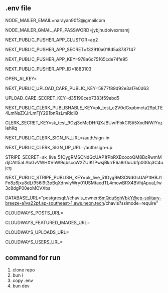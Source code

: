 ## .env file
NODE_MAILER_EMAIL=narayan90f3@gmailcom


NODE_MAILER_GMAIL_APP_PASSWORD=jybjhudoivexmsmj

NEXT_PUBLIC_PUSHER_APP_CLUSTOR=ap2


NEXT_PUBLIC_PUSHER_APP_SECRET=f32910a018d5a8787147

NEXT_PUBLIC_PUSHER_APP_KEY=978a6c75165cde74fe95

NEXT_PUBLIC_PUSHER_APP_ID=1883103

OPEN_AI_KEY=

NEXT_PUBLIC_UPLOAD_CARE_PUBLIC_KEY=5877f89d92e3a17e0d63

UPLOAD_CARE_SECRET_KEY=d35190ceb7383f59ebd5



NEXT_PUBLIC_CLERK_PUBLISHABLE_KEY=pk_test_c2V0dGxpbmcta29pLTE4LmNsZXJrLmFjY291bnRzLmRldiQ

CLERK_SECRET_KEY=sk_test_9Ozj3eMcDHfQXJBUwfFbkCISti5XxdNiWIYxzIehKq

NEXT_PUBLIC_CLERK_SIGN_IN_URL=/auth/sign-in

NEXT_PUBLIC_CLERK_SIGN_UP_URL=/auth/sign-up

STRIPE_SECRET=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

NEXT_PUBLIC_STRIPE_PUBLISH_KEY=pk_live_51OygRMSCNdGcUAP1tHBJ1Fn8z6jxu8dLt956l9t3pBqXdnvlyWry01USMtaedTL4mowBRX4BVhjApuaLfw3c8dgP00eoMOVXbs


DATABASE_URL="postgresql://chavis_owner:6mQqu5ghVbkY@ep-solitary-breeze-a1va22pf.ap-southeast-1.aws.neon.tech/chavis?sslmode=require"

CLOUDWAYS_POSTS_URL=

CLOUDWAYS_FEATURED_IMAGES_URL=

CLOUDWAYS_UPLOADS_URL=

CLOUDWAYS_USERS_URL=

## command for run 
1. clone repo
2. bun i
3. copy .env
4. bun dev
